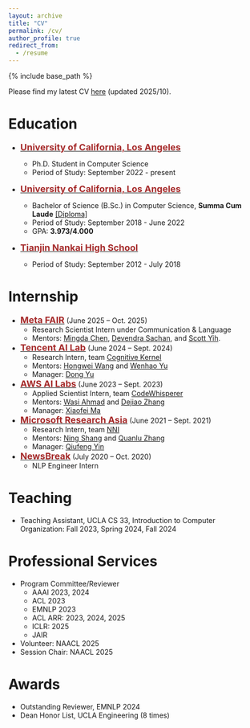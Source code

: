 ```yaml
---
layout: archive
title: "CV"
permalink: /cv/
author_profile: true
redirect_from:
  - /resume
---
```


{% include base_path %}

Please find my latest CV [here](/files/CV_diwu.pdf) (updated 2025/10).

# Education
* <span style="color:black; font-size:15px"><b><a href="https://cs.ucla.edu" target="_blank"><font color="brown" size="4">University of California, Los Angeles</font></a></b></span><br/>
    - Ph.D. Student in Computer Science<br/>
    - Period of Study: September 2022 - present <br/>

* <span style="color:black; font-size:15px"><b><a href="https://cs.ucla.edu" target="_blank"><font color="brown" size="4">University of California, Los Angeles</font></a></b></span><br/>
    - Bachelor of Science (B.Sc.) in Computer Science, <b>Summa Cum Laude</b> <a href="../files/bs_diploma.pdf">[Diploma]</a> <br/>
    - Period of Study: September 2018 - June 2022 <br/>
    - GPA: <b>3.973/4.000</b> <br/>

* <span style="color:black; font-size:15px"><b><a href="http://www.nkzx.cn/" target="_blank"><font color="brown" size="4">Tianjin Nankai High School</font></a></b></span><br/>
    - Period of Study: September 2012 - July 2018 <br/>

# Internship
* <span style="color:black; font-size:15px"><b><a href="https://ai.meta.com/research/" target="_blank"><font color="brown" size="4">Meta FAIR</font></a></b></span> (June 2025 – Oct. 2025)
    - Research Scientist Intern under Communication & Language
    - Mentors: [Mingda Chen](https://mingdachen.github.io/), [Devendra Sachan](https://www.dsachan.com/), and [Scott Yih](https://scottyih.org/). 
* <span style="color:black; font-size:15px"><b><a href="https://ai.tencent.com/ailab/en/about/" target="_blank"><font color="brown" size="4">Tencent AI Lab</font></a></b></span> (June 2024 – Sept. 2024)
    - Research Intern, team <a href="https://arxiv.org/abs/2409.10277" target="_blank">Cognitive Kernel</a>
    - Mentors: [Hongwei Wang](https://hongweiw.net/) and [Wenhao Yu](https://wyu97.github.io/)
    - Manager: [Dong Yu]([https://hongweiw.net/](https://sites.google.com/view/dongyu888/))
* <span style="color:black; font-size:15px"><b><a href="https://www.amazon.science/" target="_blank"><font color="brown" size="4">AWS AI Labs</font></a></b></span> (June 2023 – Sept. 2023)
    - Applied Scientist Intern, team <a href="https://aws.amazon.com/codewhisperer/" target="_blank">CodeWhisperer</a>
    - Mentors: [Wasi Ahmad](https://wasiahmad.github.io/) and [Dejiao Zhang](https://dejiao2018.github.io/)
    - Manager: [Xiaofei Ma](https://www.linkedin.com/in/xiaofei-ma-b3627928/)
* <span style="color:black; font-size:15px"><b><a href="https://www.microsoft.com/en-us/research/lab/microsoft-research-asia/" target="_blank"><font color="brown" size="4">Microsoft Research Asia</font></a></b></span> (June 2021 – Sept. 2021)
    - Research Intern, team <a href="https://github.com/microsoft/nni/" target="_blank">NNI</a>
    - Mentors: [Ning Shang](https://openreview.net/profile?id=~Ning_Shang1) and [Quanlu Zhang](https://openreview.net/profile?id=~Quanlu_Zhang1)
    - Manager: [Qiufeng Yin](https://www.microsoft.com/en-us/research/people/qfyin/)
* <span style="color:black; font-size:15px"><b><a href="https://www.newsbreak.com/" target="_blank"><font color="brown" size="4">NewsBreak</font></a></b></span> (July 2020 – Oct. 2020)
    - NLP Engineer Intern

# Teaching
* Teaching Assistant, UCLA CS 33, Introduction to Computer Organization: Fall 2023, Spring 2024, Fall 2024

# Professional Services 
* Program Committee/Reviewer
  * AAAI 2023, 2024
  * ACL 2023
  * EMNLP 2023
  * ACL ARR: 2023, 2024, 2025
  * ICLR: 2025
  * JAIR
* Volunteer: NAACL 2025
* Session Chair: NAACL 2025

# Awards
* Outstanding Reviewer, EMNLP 2024
* Dean Honor List, UCLA Engineering (8 times)
